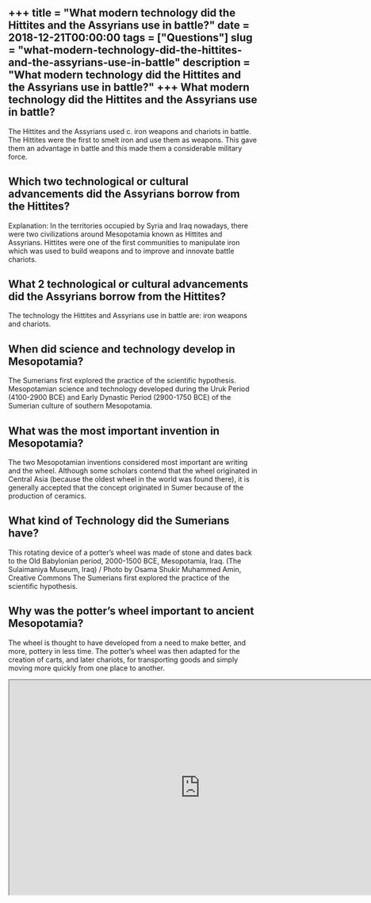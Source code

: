 +++
title = "What modern technology did the Hittites and the Assyrians use in battle?"
date = 2018-12-21T00:00:00
tags = ["Questions"]
slug = "what-modern-technology-did-the-hittites-and-the-assyrians-use-in-battle"
description = "What modern technology did the Hittites and the Assyrians use in battle?"
+++
What modern technology did the Hittites and the Assyrians use in battle?
------------------------------------------------------------------------

The Hittites and the Assyrians used c. iron weapons and chariots in battle. The Hittites were the first to smelt iron and use them as weapons. This gave them an advantage in battle and this made them a considerable military force.

Which two technological or cultural advancements did the Assyrians borrow from the Hittites?
--------------------------------------------------------------------------------------------

Explanation: In the territories occupied by Syria and Iraq nowadays, there were two civilizations around Mesopotamia known as Hittites and Assyrians. Hittites were one of the first communities to manipulate iron which was used to build weapons and to improve and innovate battle chariots.

What 2 technological or cultural advancements did the Assyrians borrow from the Hittites?
-----------------------------------------------------------------------------------------

The technology the Hittites and Assyrians use in battle are: iron weapons and chariots.

When did science and technology develop in Mesopotamia?
-------------------------------------------------------

The Sumerians first explored the practice of the scientific hypothesis. Mesopotamian science and technology developed during the Uruk Period (4100-2900 BCE) and Early Dynastic Period (2900-1750 BCE) of the Sumerian culture of southern Mesopotamia.

What was the most important invention in Mesopotamia?
-----------------------------------------------------

The two Mesopotamian inventions considered most important are writing and the wheel. Although some scholars contend that the wheel originated in Central Asia (because the oldest wheel in the world was found there), it is generally accepted that the concept originated in Sumer because of the production of ceramics.

What kind of Technology did the Sumerians have?
-----------------------------------------------

This rotating device of a potter’s wheel was made of stone and dates back to the Old Babylonian period, 2000-1500 BCE, Mesopotamia, Iraq. (The Sulaimaniya Museum, Iraq) / Photo by Osama Shukir Muhammed Amin, Creative Commons The Sumerians first explored the practice of the scientific hypothesis.

Why was the potter’s wheel important to ancient Mesopotamia?
------------------------------------------------------------

The wheel is thought to have developed from a need to make better, and more, pottery in less time. The potter’s wheel was then adapted for the creation of carts, and later chariots, for transporting goods and simply moving more quickly from one place to another.

<iframe allow="accelerometer; autoplay; clipboard-write; encrypted-media; gyroscope; picture-in-picture" allowfullscreen="" class="__youtube_prefs__  epyt-is-override  no-lazyload" data-no-lazy="1" data-origheight="433" data-origwidth="770" data-skipgform_ajax_framebjll="" height="433" id="_ytid_30764" loading="lazy" src="https://www.youtube.com/embed/JIrEhvNtJzc?enablejsapi=1&autoplay=0&cc_load_policy=0&cc_lang_pref=&iv_load_policy=1&loop=0&modestbranding=0&rel=1&fs=1&playsinline=0&autohide=2&theme=dark&color=red&controls=1&" title="YouTube player" width="770"></iframe>